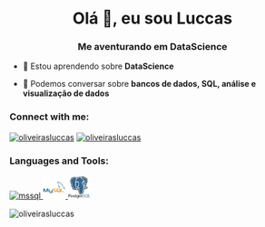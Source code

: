 <h1 align="center">Olá 👋, eu sou Luccas</h1>
<h3 align="center">Me aventurando em DataScience</h3>

- 🌱 Estou aprendendo sobre **DataScience**

- 💬 Podemos conversar sobre **bancos de dados, SQL, análise e visualização de dados**

<h3 align="left">Connect with me:</h3>
<p align="left">
<a href="https://twitter.com/oliveirasluccas" target="blank"><img align="center" src="https://raw.githubusercontent.com/rahuldkjain/github-profile-readme-generator/master/src/images/icons/Social/twitter.svg" alt="oliveirasluccas" height="30" width="40" /></a>
<a href="https://linkedin.com/in/oliveirasluccas" target="blank"><img align="center" src="https://raw.githubusercontent.com/rahuldkjain/github-profile-readme-generator/master/src/images/icons/Social/linked-in-alt.svg" alt="oliveirasluccas" height="30" width="40" /></a>
</p>

<h3 align="left">Languages and Tools:</h3>
<p align="left"> <a href="https://www.microsoft.com/en-us/sql-server" target="_blank" rel="noreferrer"> <img src="https://www.svgrepo.com/show/303229/microsoft-sql-server-logo.svg" alt="mssql" width="40" height="40"/> </a> <a href="https://www.mysql.com/" target="_blank" rel="noreferrer"> <img src="https://raw.githubusercontent.com/devicons/devicon/master/icons/mysql/mysql-original-wordmark.svg" alt="mysql" width="40" height="40"/> </a> <a href="https://www.postgresql.org" target="_blank" rel="noreferrer"> <img src="https://raw.githubusercontent.com/devicons/devicon/master/icons/postgresql/postgresql-original-wordmark.svg" alt="postgresql" width="40" height="40"/> </a> </p>

<p><img align="center" src="https://github-readme-stats.vercel.app/api/top-langs?username=oliveirasluccas&show_icons=true&locale=en&layout=compact" alt="oliveirasluccas" /></p>
